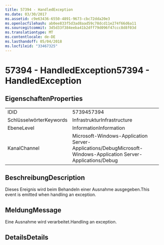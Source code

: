```yaml
---
title: 57394 - HandledException
ms.date: 03/30/2017
ms.assetid: c9e63436-6550-4891-9673-cbc72dda20e3
ms.openlocfilehash: ab0ee833f5d3ad8aad59c78dcd11e274f66d6a11
ms.sourcegitcommit: 3d5d33f384eeba41b2dff79d096f47ccc8d8f03d
ms.translationtype: MT
ms.contentlocale: de-DE
ms.lasthandoff: 05/04/2018
ms.locfileid: "33467325"
---
```

# <a name="57394---handledexception"></a><span data-ttu-id="7f5b5-102">57394 - HandledException</span><span class="sxs-lookup"><span data-stu-id="7f5b5-102">57394 - HandledException</span></span>
## <a name="properties"></a><span data-ttu-id="7f5b5-103">Eigenschaften</span><span class="sxs-lookup"><span data-stu-id="7f5b5-103">Properties</span></span>  
  
|||  
|-|-|  
|<span data-ttu-id="7f5b5-104">ID</span><span class="sxs-lookup"><span data-stu-id="7f5b5-104">ID</span></span>|<span data-ttu-id="7f5b5-105">57394</span><span class="sxs-lookup"><span data-stu-id="7f5b5-105">57394</span></span>|  
|<span data-ttu-id="7f5b5-106">Schlüsselwörter</span><span class="sxs-lookup"><span data-stu-id="7f5b5-106">Keywords</span></span>|<span data-ttu-id="7f5b5-107">Infrastruktur</span><span class="sxs-lookup"><span data-stu-id="7f5b5-107">Infrastructure</span></span>|  
|<span data-ttu-id="7f5b5-108">Ebene</span><span class="sxs-lookup"><span data-stu-id="7f5b5-108">Level</span></span>|<span data-ttu-id="7f5b5-109">Information</span><span class="sxs-lookup"><span data-stu-id="7f5b5-109">Information</span></span>|  
|<span data-ttu-id="7f5b5-110">Kanal</span><span class="sxs-lookup"><span data-stu-id="7f5b5-110">Channel</span></span>|<span data-ttu-id="7f5b5-111">Microsoft-Windows-Application Server-Applications/Debug</span><span class="sxs-lookup"><span data-stu-id="7f5b5-111">Microsoft-Windows-Application Server-Applications/Debug</span></span>|  
  
## <a name="description"></a><span data-ttu-id="7f5b5-112">Beschreibung</span><span class="sxs-lookup"><span data-stu-id="7f5b5-112">Description</span></span>  
 <span data-ttu-id="7f5b5-113">Dieses Ereignis wird beim Behandeln einer Ausnahme ausgegeben.</span><span class="sxs-lookup"><span data-stu-id="7f5b5-113">This event is emitted when handling an exception.</span></span>  
  
## <a name="message"></a><span data-ttu-id="7f5b5-114">Meldung</span><span class="sxs-lookup"><span data-stu-id="7f5b5-114">Message</span></span>  
 <span data-ttu-id="7f5b5-115">Eine Ausnahme wird verarbeitet.</span><span class="sxs-lookup"><span data-stu-id="7f5b5-115">Handling an exception.</span></span>  
  
## <a name="details"></a><span data-ttu-id="7f5b5-116">Details</span><span class="sxs-lookup"><span data-stu-id="7f5b5-116">Details</span></span>
